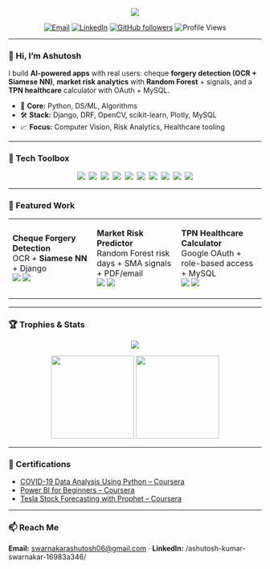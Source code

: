 <!-- HERO -->
<p align="center">
  <img src="https://readme-typing-svg.herokuapp.com?duration=2500&pause=500&center=true&vCenter=true&width=900&lines=Ashutosh+Kumar+Swarnakar;Data+Science+%7C+Machine+Learning+%7C+Django;OCR+%2B+Siamese+NN+%7C+Risk+Analytics+%7C+Healthcare+Apps" />
</p>

<p align="center">
  <a href="mailto:swarnakarashutosh06@gmail.com"><img alt="Email" src="https://img.shields.io/badge/Email-contact-1f6feb?logo=gmail&logoColor=white"></a>
  <a href="https://www.linkedin.com/in/ashutosh-kumar-swarnakar-16983a346/"><img alt="LinkedIn" src="https://img.shields.io/badge/LinkedIn-Connect-0a66c2?logo=linkedin&logoColor=white"></a>
  <a href="https://github.com/swarnakar06"><img alt="GitHub followers" src="https://img.shields.io/github/followers/swarnakar06?label=Follow&style=flat&color=8b949e"></a>
  <img alt="Profile Views" src="https://komarev.com/ghpvc/?username=swarnakar06&color=grey">
</p>

---

### 👋 Hi, I’m Ashutosh
I build **AI-powered apps** with real users: cheque **forgery detection (OCR + Siamese NN)**, **market risk analytics** with **Random Forest** + signals, and a **TPN healthcare** calculator with OAuth + MySQL.

- 🧠 **Core:** Python, DS/ML, Algorithms  
- 🛠 **Stack:** Django, DRF, OpenCV, scikit-learn, Plotly, MySQL  
- 📈 **Focus:** Computer Vision, Risk Analytics, Healthcare tooling

---

### 🧰 Tech Toolbox
<p align="center">
  <img src="https://img.shields.io/badge/Python-3776AB?logo=python&logoColor=white">&nbsp;
  <img src="https://img.shields.io/badge/C++-00599C?logo=c%2B%2B&logoColor=white">&nbsp;
  <img src="https://img.shields.io/badge/Django-0C4B33?logo=django&logoColor=white">&nbsp;
  <img src="https://img.shields.io/badge/DRF-BA0C2F?logo=fastapi&logoColor=white">&nbsp;
  <img src="https://img.shields.io/badge/TensorFlow-FF6F00?logo=tensorflow&logoColor=white">&nbsp;
  <img src="https://img.shields.io/badge/OpenCV-5C3EE8?logo=opencv&logoColor=white">&nbsp;
  <img src="https://img.shields.io/badge/scikit--learn-F7931E?logo=scikitlearn&logoColor=white">&nbsp;
  <img src="https://img.shields.io/badge/Plotly-3F4F75?logo=plotly&logoColor=white">&nbsp;
  <img src="https://img.shields.io/badge/MySQL-4479A1?logo=mysql&logoColor=white">&nbsp;
  <img src="https://img.shields.io/badge/AWS-232F3E?logo=amazonaws&logoColor=white">
</p>

---

### 🚀 Featured Work
<table>
<tr>
<td width="33%">
  
**Cheque Forgery Detection**  
OCR + **Siamese NN** + Django  
<a href="https://github.com/swarnakar06/Cheque-Forgery-Detection-Using-OCR-ML"><img src="https://img.shields.io/badge/Repo-View-1f6feb?logo=github"></a>
<a href="https://cheque-forgery-detection.onrender.com"><img src="https://img.shields.io/badge/Demo-Live-success"></a>

</td>
<td width="33%">

**Market Risk Predictor**  
Random Forest risk days + SMA signals + PDF/email  
<a href="https://github.com/swarnakar06/Market-Risk-Analytics-Dashboard"><img src="https://img.shields.io/badge/Repo-View-1f6feb?logo=github"></a>
<a href="https://market-risk-analytics-dashboard.onrender.com/"><img src="https://img.shields.io/badge/Demo-Live-success"></a>

</td>
<td width="33%">

**TPN Healthcare Calculator**  
Google OAuth + role-based access + MySQL  
<a href="https://github.com/swarnakar06/tpn_calculator"><img src="https://img.shields.io/badge/Repo-View-1f6feb?logo=github"></a>
<a href="https://tpn-calculator.onrender.com"><img src="https://img.shields.io/badge/Demo-Live-success"></a>

</td>
</tr>
</table>

---

### 🏆 Trophies & Stats
<p align="center">
  <img src="https://github-profile-trophy.vercel.app/?username=swarnakar06&theme=onestar&no-frame=true&row=1&column=6" />
</p>

<p align="center">
  <img height="165" src="https://github-readme-stats.vercel.app/api?username=swarnakar06&show_icons=true&include_all_commits=true&count_private=true" />
  <img height="165" src="https://github-readme-streak-stats.herokuapp.com/?user=swarnakar06" />
</p>

---

### 📜 Certifications
- [COVID-19 Data Analysis Using Python – Coursera](https://coursera.org/share/e88f571c8669b7cf005cdbdcba40a6be)  
- [Power BI for Beginners – Coursera](https://coursera.org/share/fe9a71dff2b4648eea704c8ea76e8117)  
- [Tesla Stock Forecasting with Prophet – Coursera](https://coursera.org/share/c3ace75046977427949e32641155c64d)

---

### 📫 Reach Me
**Email:** swarnakarashutosh06@gmail.com · **LinkedIn:** /ashutosh-kumar-swarnakar-16983a346/
